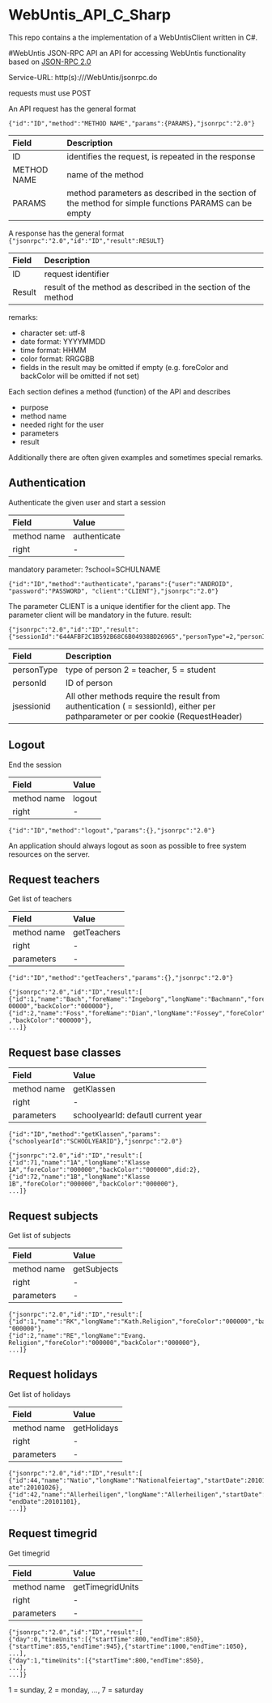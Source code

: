 # WebUntis_API_C_Sharp

This repo contains a the implementation of a WebUntisClient written in C#.

#WebUntis JSON-RPC API
an API for accessing WebUntis functionality based on [JSON-RPC 2.0]( http://groups.google.com/group/json-rpc/web/json-rpc-2-0 )

Service-URL: http(s)://<SERVER>/WebUntis/jsonrpc.do

requests must use POST

An API request has the general format

``` {"id":"ID","method":"METHOD NAME","params":{PARAMS},"jsonrpc":"2.0"} ```

| Field         | Description                                                   |
|:--------------|:--------------------------------------------------------------|
| ID            | identifies the request, is repeated in the response           |
| METHOD NAME   | name of the method                                            |
| PARAMS        | method parameters as described in the section of the method for simple functions PARAMS can be empty  |

A response has the general format
```{"jsonrpc":"2.0","id":"ID","result":RESULT}```


| Field         | Description                                                   |
|:--------------|:--------------------------------------------------------------|
| ID            | request identifier                                            |
| Result        | result of the method as described in the section of the method |

remarks:
- character set: utf-8
- date format: YYYYMMDD 
- time format: HHMM
- color format: RRGGBB
- fields in the result may be omitted if empty (e.g. foreColor and  backColor will be omitted if 
not set)

Each section defines a method (function) of the API and describes
- purpose 
- method name
- needed right for the user 
- parameters
- result

Additionally there are often given examples and sometimes special remarks.

## Authentication
Authenticate the given user and start a session

| Field         | Value        |
|:--------------|:-------------|
| method name   | authenticate |
| right         | -            |

mandatory parameter: ?school=SCHULNAME

```
{"id":"ID","method":"authenticate","params":{"user":"ANDROID", 
"password":"PASSWORD", "client":"CLIENT"},"jsonrpc":"2.0"}
```

The parameter CLIENT is a unique identifier for the client app. The parameter client will be 
mandatory in the future.
result: 
```
{"jsonrpc":"2.0","id":"ID","result":
{"sessionId":"644AFBF2C1B592B68C6B04938BD26965","personType"=2,"personId"=17}
```



| Field         | Description                                                   |
|:--------------|:--------------------------------------------------------------|
| personType | type of person 2 = teacher, 5 = student |
| personId | ID of person |
| jsessionid | All other methods require the result from authentication ( = sessionId), either per pathparameter or per cookie (RequestHeader)|

## Logout

End the session

| Field         | Value        |
|:--------------|:-------------|
| method name   | logout       |
| right         | -            |

```
{"id":"ID","method":"logout","params":{},"jsonrpc":"2.0"}
```

An application should always logout as soon as possible to free system resources on the server.

## Request teachers

Get list of teachers


| Field         | Value        |
|:--------------|:-------------|
| method name   | getTeachers  |
| right         | -            |
| parameters    | -            |

```
{"id":"ID","method":"getTeachers","params":{},"jsonrpc":"2.0"}
```

```
{"jsonrpc":"2.0","id":"ID","result":[ 
{"id":1,"name":"Bach","foreName":"Ingeborg","longName":"Bachmann","foreColor":"0
00000","backColor":"000000"}, 
{"id":2,"name":"Foss","foreName":"Dian","longName":"Fossey","foreColor":"000000"
,"backColor":"000000"}, 
...]}
```

## Request base classes


| Field         | Value        |
|:--------------|:-------------|
| method name   | getKlassen   |
| right         | -            |
| parameters    | schoolyearId: defautl current year |

```
{"id":"ID","method":"getKlassen","params": 
{"schoolyearId":"SCHOOLYEARID"},"jsonrpc":"2.0"}
```

```
{"jsonrpc":"2.0","id":"ID","result":[ 
{"id":71,"name":"1A","longName":"Klasse
1A","foreColor":"000000","backColor":"000000",did:2}, 
{"id":72,"name":"1B","longName":"Klasse
1B","foreColor":"000000","backColor":"000000"}, 
...]}
```

## Request subjects

Get list of subjects

| Field         | Value        |
|:--------------|:-------------|
| method name   | getSubjects  |
| right         | -            |
| parameters    | -            |


```
{"jsonrpc":"2.0","id":"ID","result":[ 
{"id":1,"name":"RK","longName":"Kath.Religion","foreColor":"000000","backColor":
"000000"}, 
{"id":2,"name":"RE","longName":"Evang.
Religion","foreColor":"000000","backColor":"000000"}, 
...]}
```


## Request holidays

Get list of holidays

| Field         | Value        |
|:--------------|:-------------|
| method name   | getHolidays  |
| right         | -            |
| parameters    | -            |

```
{"jsonrpc":"2.0","id":"ID","result":[ 
{"id":44,"name":"Natio","longName":"Nationalfeiertag","startDate":20101026,"endD
ate":20101026}, 
{"id":42,"name":"Allerheiligen","longName":"Allerheiligen","startDate":20101101,
"endDate":20101101}, 
...]}
```

## Request timegrid

Get timegrid

| Field         | Value        |
|:--------------|:-------------|
| method name   | getTimegridUnits |
| right         | -            |
| parameters    | -            |

```
{"jsonrpc":"2.0","id":"ID","result":[ 
{"day":0,"timeUnits":[{"startTime":800,"endTime":850},
{"startTime":855,"endTime":945},{"startTime":1000,"endTime":1050}, 
...],
{"day":1,"timeUnits":[{"startTime":800,"endTime":850}, 
...],
...]}
```

1 = sunday, 2 = monday, ..., 7 = saturday
